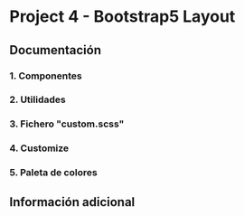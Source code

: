 # Project 4 - Bootstrap5 Layout

## Documentación

### 1. Componentes

### 2. Utilidades

### 3. Fichero "custom.scss"

### 4. Customize

### 5. Paleta de colores

## Información adicional
